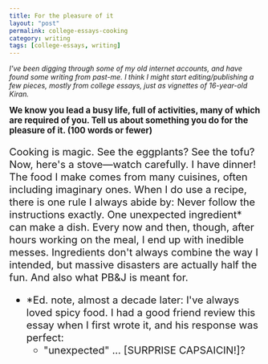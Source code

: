 ```yaml
---
title: For the pleasure of it
layout: "post"
permalink: college-essays-cooking
category: writing
tags: [college-essays, writing]
---
```


*I've been digging through some of my old internet accounts, and have found some writing from past-me. I think I might start editing/publishing a few pieces, mostly from college essays, just as vignettes of 16-year-old Kiran.*

<big>**We know you lead a busy life, full of activities, many of which are required of you. Tell us about something you do for the pleasure of it. (100 words or fewer)**<big>

Cooking is magic. See the eggplants? See the tofu? Now, here's a stove—watch carefully. I have dinner! The food I make comes from many cuisines, often including imaginary ones. When I do use a recipe, there is one rule I always abide by: Never follow the instructions exactly. One unexpected ingredient* can make a dish. Every now and then, though, after hours working on the meal, I end up with inedible messes. Ingredients don't always combine the way I intended, but massive disasters are actually half the fun. And also what PB&J is meant for.

- *Ed. note, almost a decade later: I've always loved spicy food. I had a good friend review this essay when I first wrote it, and his response was perfect:
  - "unexpected" ... [SURPRISE CAPSAICIN!]?
